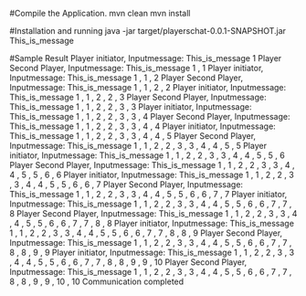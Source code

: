 #Compile the Application.
mvn clean
mvn install

#Installation and running
java -jar target/playerschat-0.0.1-SNAPSHOT.jar This_is_message

#Sample Result
Player initiator, Inputmessage: This_is_message 1
Player Second Player, Inputmessage: This_is_message 1 , 1
Player initiator, Inputmessage: This_is_message 1 , 1 , 2
Player Second Player, Inputmessage: This_is_message 1 , 1 , 2 , 2
Player initiator, Inputmessage: This_is_message 1 , 1 , 2 , 2 , 3
Player Second Player, Inputmessage: This_is_message 1 , 1 , 2 , 2 , 3 , 3
Player initiator, Inputmessage: This_is_message 1 , 1 , 2 , 2 , 3 , 3 , 4
Player Second Player, Inputmessage: This_is_message 1 , 1 , 2 , 2 , 3 , 3 , 4 , 4
Player initiator, Inputmessage: This_is_message 1 , 1 , 2 , 2 , 3 , 3 , 4 , 4 , 5
Player Second Player, Inputmessage: This_is_message 1 , 1 , 2 , 2 , 3 , 3 , 4 , 4 , 5 , 5
Player initiator, Inputmessage: This_is_message 1 , 1 , 2 , 2 , 3 , 3 , 4 , 4 , 5 , 5 , 6
Player Second Player, Inputmessage: This_is_message 1 , 1 , 2 , 2 , 3 , 3 , 4 , 4 , 5 , 5 , 6 , 6
Player initiator, Inputmessage: This_is_message 1 , 1 , 2 , 2 , 3 , 3 , 4 , 4 , 5 , 5 , 6 , 6 , 7
Player Second Player, Inputmessage: This_is_message 1 , 1 , 2 , 2 , 3 , 3 , 4 , 4 , 5 , 5 , 6 , 6 , 7 , 7
Player initiator, Inputmessage: This_is_message 1 , 1 , 2 , 2 , 3 , 3 , 4 , 4 , 5 , 5 , 6 , 6 , 7 , 7 , 8
Player Second Player, Inputmessage: This_is_message 1 , 1 , 2 , 2 , 3 , 3 , 4 , 4 , 5 , 5 , 6 , 6 , 7 , 7 , 8 , 8
Player initiator, Inputmessage: This_is_message 1 , 1 , 2 , 2 , 3 , 3 , 4 , 4 , 5 , 5 , 6 , 6 , 7 , 7 , 8 , 8 , 9
Player Second Player, Inputmessage: This_is_message 1 , 1 , 2 , 2 , 3 , 3 , 4 , 4 , 5 , 5 , 6 , 6 , 7 , 7 , 8 , 8 , 9 , 9
Player initiator, Inputmessage: This_is_message 1 , 1 , 2 , 2 , 3 , 3 , 4 , 4 , 5 , 5 , 6 , 6 , 7 , 7 , 8 , 8 , 9 , 9 , 10
Player Second Player, Inputmessage: This_is_message 1 , 1 , 2 , 2 , 3 , 3 , 4 , 4 , 5 , 5 , 6 , 6 , 7 , 7 , 8 , 8 , 9 , 9 , 10 , 10
Communication completed
